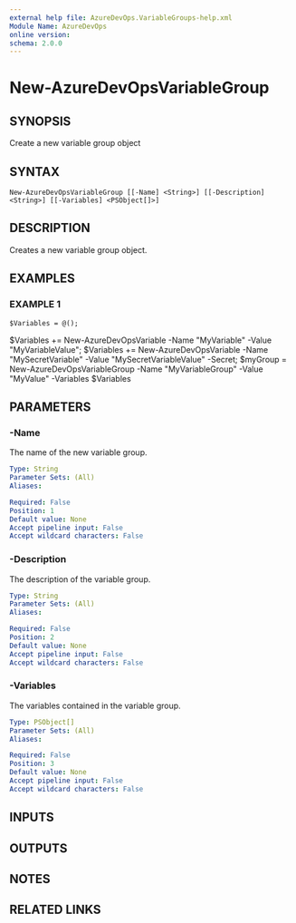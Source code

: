 ```yaml
---
external help file: AzureDevOps.VariableGroups-help.xml
Module Name: AzureDevOps
online version:
schema: 2.0.0
---
```


# New-AzureDevOpsVariableGroup

## SYNOPSIS
Create a new variable group object

## SYNTAX

```
New-AzureDevOpsVariableGroup [[-Name] <String>] [[-Description] <String>] [[-Variables] <PSObject[]>]
```

## DESCRIPTION
Creates a new variable group object.

## EXAMPLES

### EXAMPLE 1
```
$Variables = @();
```

$Variables += New-AzureDevOpsVariable -Name "MyVariable" -Value "MyVariableValue";
$Variables += New-AzureDevOpsVariable -Name "MySecretVariable" -Value "MySecretVariableValue" -Secret;
$myGroup = New-AzureDevOpsVariableGroup -Name "MyVariableGroup" -Value "MyValue" -Variables $Variables

## PARAMETERS

### -Name
The name of the new variable group.

```yaml
Type: String
Parameter Sets: (All)
Aliases:

Required: False
Position: 1
Default value: None
Accept pipeline input: False
Accept wildcard characters: False
```

### -Description
The description of the variable group.

```yaml
Type: String
Parameter Sets: (All)
Aliases:

Required: False
Position: 2
Default value: None
Accept pipeline input: False
Accept wildcard characters: False
```

### -Variables
The variables contained in the variable group.

```yaml
Type: PSObject[]
Parameter Sets: (All)
Aliases:

Required: False
Position: 3
Default value: None
Accept pipeline input: False
Accept wildcard characters: False
```

## INPUTS

## OUTPUTS

## NOTES

## RELATED LINKS

